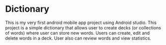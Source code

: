 # Dictionary
This is my very first android mobile app project using Android studio.
This project is a simple dictionary that allows user to create decks (or collections of words) where user can store new words.
Users can create, edit and delete words in a deck. User also can review words and view statistics.
